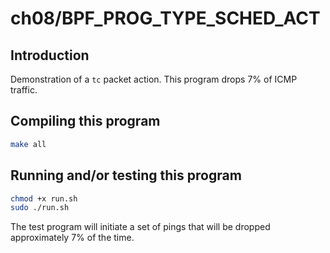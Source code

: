 # ch08/BPF_PROG_TYPE_SCHED_ACT

## Introduction

Demonstration of a `tc` packet action. This program drops 7% of ICMP traffic.

## Compiling this program

```bash
make all
```

## Running and/or testing this program

```bash
chmod +x run.sh
sudo ./run.sh
```

The test program will initiate a set of pings that will be dropped approximately 7% of the time.